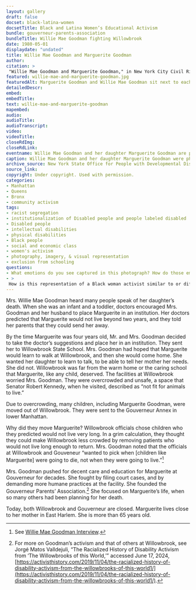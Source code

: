 ```yaml
--- 
layout: gallery
draft: false
docset: black-latina-women
docsetTitle: Black and Latina Women’s Educational Activism
bundle: gouverneur-parents-association
bundleTitle: Willie Mae Goodman fighting Willowbrook
date: 1980-05-01
displaydate: "undated"
title: Willie Mae Goodman and Marguerite Goodman
author: 
citation: >
 "Willie Mae Goodman and Marguerite Goodman," in New York City Civil Rights History Project, Accessed: [Month Day, Year], https://nyccivilrightshistory.org/gallery/willie-mae-and-marguerite-goodman.
featured: willie-mae-and-marguerite-goodman.jpg
featuredAlt: Marguerite Goodman and Willie Mae Goodman sit next to each other. Both are smiling. 
detailedDescr: 
embed: 
embedTitle: 
text: willie-mae-and-marguerite-goodman
mapembed: 
audio: 
audioTitle: 
audioTranscript: 
video: 
videoTitle: 
closeRdImg: 
closeRdLink: 
eventname: Willie Mae Goodman and her daughter Marguerite Goodman are photographed together.
caption: Willie Mae Goodman and her daughter Marguerite Goodman were photographed together.
archive_source: New York State Office for People with Developmental Disabilities
source_link: 
copyright: Under copyright. Used with permission.
categories: 
- Manhattan
- Queens
- Bronx
- community activism
tags: 
- racist segregation
- institutionalization of Disabled people and people labeled disabled
- Disabled people
- intellectual disabilities
- physical disabilities
- Black people
- social and economic class
- women's activism
- photography, imagery, & visual representation
- exclusion from schooling
questions: 
- What emotions do you see captured in this photograph? How do those emotions relate to the story of Willie Mae Goodman and Marguerite Goodman shared here? 
- >
 How is this representation of a Black woman activist similar to or different from others in this teaching collection - including the photographs of [Elizabeth Cisco](../topics/black-latina-women/cisco-resisting-segregation/elizabeth-cisco), [Mae Mallory and her daughter Patricia](../topics/black-latina-women/harlem-nine/mae-mallory-and-daughter), and [Denise Oliver](../topics/black-latina-women/young-lords/denise-oliver)?
--- 
```


Mrs. Willie Mae Goodman heard many people speak of her daughter’s death. When she was an infant and a toddler, doctors encouraged Mrs. Goodman and her husband to place Marguerite in an institution. Her doctors predicted that Marguerite would not live beyond two years, and they told her parents that they could send her away.

By the time Marguerite was four years old, Mr. and Mrs. Goodman decided to take the doctor’s suggestions and place her in an institution. They sent her to Willowbrook State School. Mrs. Goodman had hoped that Marguerite would learn to walk at Willowbrook, and then she would come home. She wanted her daughter to learn to talk, to be able to tell her mother her needs. She did not. Willowbrook was far from the warm home or the caring school that Marguerite, like any child, deserved. The facilities at Willowbrook worried Mrs. Goodman. They were overcrowded and unsafe, a space that Senator Robert Kennedy, when he visited, described as “not fit for animals to live.”

Due to overcrowding, many children, including Marguerite Goodman, were moved out of Willowbrook. They were sent to the Gouverneur Annex in lower Manhattan.

Why did they move Marguerite? Willowbrook officials chose children who they predicted would not live very long. In a grim calculation, they thought they could make Willowbrook less crowded by removing patients who would not live long enough to return. Mrs. Goodman noted that the officials at Willowbrook and Gouveneur “wanted to pick when [children like Marguerite] were going to die, not when they were going to live.”[^1]

Mrs. Goodman pushed for decent care and education for Marguerite at Gouverneur for decades. She fought by filing court cases, and by demanding more humane practices at the facility. She founded the Gouverneur Parents’ Association.[^2] She focused on Marguerite’s life, when so many others had been planning for her death.

Today, both Willowbrook and Gouverneur are closed. Marguerite lives close to her mother in East Harlem. She is more than 65 years old.

[^1]: See [Willie Mae Goodman Interview]( /topics/black-latina-women/gouverneur-parents-association/willie-mae-goodman).

[^2]: For more on Goodman’s activism and that of others at Willowbrook, see Jorgé Matos Valldejuli, “The Racialized History of Disability Activism from ‘The Willowbrooks of this World,’” accessed June 17, 2024, [https://activisthistory.com/2019/11/04/the-racialized-history-of-disability-activism-from-the-willowbrooks-of-this-world1/](https://activisthistory.com/2019/11/04/the-racialized-history-of-disability-activism-from-the-willowbrooks-of-this-world1/).
